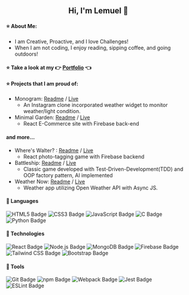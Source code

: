 <h2 align="center">
  Hi, I'm Lemuel 👋
</h2>

#### :star: About Me:

- I am Creative, Proactive, and I love Challenges!
- When I am not coding, I enjoy reading, sipping coffee, and going outdoors!

#### :star: Take a look at my :point_right: [Portfolio](https://lemuellin.github.io/portfolio/) :point_left:

#### :star: Projects that I am proud of:
 - Monogram: [Readme](https://github.com/lemuellin/monogram) / [Live](https://lemuellin.github.io/monogram/)
    - An Instagram clone incorporated weather widget to monitor weather/light condition.
 - Minimal Garden: [Readme](https://github.com/lemuellin/shopping-cart) / [Live](https://lemuellin.github.io/shopping-cart/)
    - React E-Commerce site with Firebase back-end
    
 
#### and more...
 - Where's Walter? : [Readme](https://github.com/lemuellin/photo-tagging-app) / [Live](https://lemuellin.github.io/photo-tagging-app/)
    - React photo-tagging game with Firebase backend
 - Battleship: [Readme](https://github.com/lemuellin/odin-battleship) / [Live](https://lemuellin.github.io/odin-battleship/)
    - Classic game developed with Test-Driven-Development(TDD) and OOP factory pattern, AI implemented
 - Weather Now: [Readme](https://github.com/lemuellin/odin-weather-app) / [Live](https://lemuellin.github.io/odin-weather-app/)
    - Weather app utilizing Open Weather API with Async JS.

#### :small_red_triangle: Languages
![HTML5 Badge](https://img.shields.io/badge/HTML5-E34F26?logo=html5&logoColor=fff&style=flat-square) 
![CSS3 Badge](https://img.shields.io/badge/CSS3-1572B6?logo=css3&logoColor=fff&style=flat-square) 
![JavaScript Badge](https://img.shields.io/badge/JavaScript-F7DF1E?logo=javascript&logoColor=000&style=flat-square) 
![C Badge](https://img.shields.io/badge/C-A8B9CC?logo=c&logoColor=fff&style=flat-square) 
![Python Badge](https://img.shields.io/badge/Python-3776AB?logo=python&logoColor=fff&style=flat-square)

#### :small_red_triangle: Technologies
![React Badge](https://img.shields.io/badge/React-61DAFB?logo=react&logoColor=000&style=flat-square)
![Node.js Badge](https://img.shields.io/badge/Node.js-393?logo=nodedotjs&logoColor=fff&style=flat-square)
![MongoDB Badge](https://img.shields.io/badge/MongoDB-47A248?logo=mongodb&logoColor=fff&style=flat-square)
![Firebase Badge](https://img.shields.io/badge/Firebase-FFCA28?logo=firebase&logoColor=000&style=flat-square)
![Tailwind CSS Badge](https://img.shields.io/badge/Tailwind%20CSS-06B6D4?logo=tailwindcss&logoColor=fff&style=flat-square)
![Bootstrap Badge](https://img.shields.io/badge/Bootstrap-7952B3?logo=bootstrap&logoColor=fff&style=flat-square)

#### :small_red_triangle: Tools
![Git Badge](https://img.shields.io/badge/Git-F05032?logo=git&logoColor=fff&style=flat-square)
![npm Badge](https://img.shields.io/badge/npm-CB3837?logo=npm&logoColor=fff&style=flat-square)
![Webpack Badge](https://img.shields.io/badge/Webpack-8DD6F9?logo=webpack&logoColor=000&style=flat-square)
![Jest Badge](https://img.shields.io/badge/Jest-C21325?logo=jest&logoColor=fff&style=flat-square)
![ESLint Badge](https://img.shields.io/badge/ESLint-4B32C3?logo=eslint&logoColor=fff&style=flat-square)
